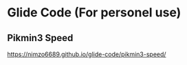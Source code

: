 # Glide Code (For personel use)

## Pikmin3 Speed

https://nimzo6689.github.io/glide-code/pikmin3-speed/
